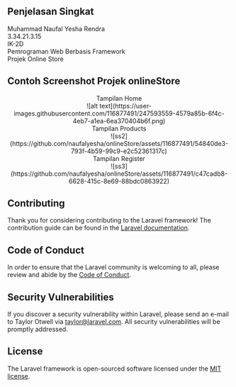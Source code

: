 ## Penjelasan Singkat

Muhammad Naufal Yesha Rendra <br>
3.34.21.3.15 <br>
IK-2D <br>
Pemrograman Web Berbasis Framework <br>
Projek Online Store <br>

## Contoh Screenshot Projek onlineStore

<p align="center">
Tampilan Home <br>
![alt text](https://user-images.githubusercontent.com/116877491/247593559-4579a85b-6f4c-4eb7-a1ea-6ea370404b6f.png)<br>
Tampilan Products <br>
![ss2](https://github.com/naufalyesha/onlineStore/assets/116877491/54840de3-793f-4b59-99c9-e2c52361317c)<br>
Tampilan Register <br>
![ss3](https://github.com/naufalyesha/onlineStore/assets/116877491/c47cadb8-6628-415c-8e69-88bdc0863922)<br>
</p>

## Contributing

Thank you for considering contributing to the Laravel framework! The contribution guide can be found in the [Laravel documentation](https://laravel.com/docs/contributions).

## Code of Conduct

In order to ensure that the Laravel community is welcoming to all, please review and abide by the [Code of Conduct](https://laravel.com/docs/contributions#code-of-conduct).

## Security Vulnerabilities

If you discover a security vulnerability within Laravel, please send an e-mail to Taylor Otwell via [taylor@laravel.com](mailto:taylor@laravel.com). All security vulnerabilities will be promptly addressed.

## License

The Laravel framework is open-sourced software licensed under the [MIT license](https://opensource.org/licenses/MIT).
